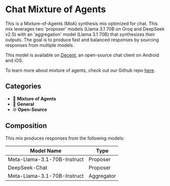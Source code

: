# Chat Mixture of Agents

This is a Mixture-of-Agents (MoA) synthesis mix optimized for chat. This mix leverages two 'proposer' models (Llama 3.1 70B on Groq and DeepSeek v2.5) with an 'aggregation' model (Llama 3.1 70B) that synthesizes their outputs. The goal is to produce fast and balanced responses by sourcing responses from multiple models.

This model is available on [Decent](https://www.decent.xyz), an open-source chat client on Android and iOS.

To learn more about mixture of agents, check out our Github repo [here](https://github.com/catena-labs/moa).

## Categories

- 🦾 **Mixture of Agents**
- 💬 **General**
- 🌐 **Open-Source**

## Composition

This mix produces responses from the following models:

| Model Name                  | Type       |
| --------------------------- | ---------- |
| Meta-Llama-3.1-70B-Instruct | Proposer   |
| DeepSeek-Chat               | Proposer   |
| Meta-Llama-3.1-70B-Instruct | Aggregator |
